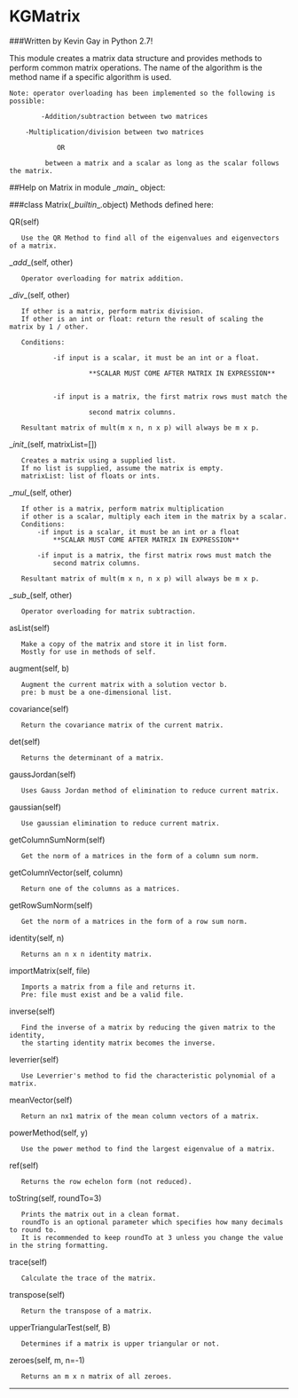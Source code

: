 # KGMatrix

###Written by Kevin Gay in Python 2.7!

This module creates a matrix data structure and provides methods to perform common matrix operations. The name of
the algorithm is the method name if a specific algorithm is used.

	Note: operator overloading has been implemented so the following is possible:

    	    -Addition/subtraction between two matrices
		
	    -Multiplication/division between two matrices
		
        	    OR
						
             between a matrix and a scalar as long as the scalar follows the matrix.
        
        
##Help on Matrix in module \__main__ object:

###class Matrix(\__builtin__.object)
   Methods defined here:
   
   QR(self)
   
       Use the QR Method to find all of the eigenvalues and eigenvectors of a matrix.
   
   \__add__(self, other)
   
       Operator overloading for matrix addition.
   
   \__div__(self, other)
   
       If other is a matrix, perform matrix division.
       If other is an int or float: return the result of scaling the matrix by 1 / other.
       
       Conditions:
 
               -if input is a scalar, it must be an int or a float.
 
                        **SCALAR MUST COME AFTER MATRIX IN EXPRESSION**
 
       
               -if input is a matrix, the first matrix rows must match the
 
                        second matrix columns.
                                
       Resultant matrix of mult(m x n, n x p) will always be m x p.
   
   \__init__(self, matrixList=[])
   
       Creates a matrix using a supplied list.
       If no list is supplied, assume the matrix is empty.
       matrixList: list of floats or ints.
   
   \__mul__(self, other)
   
       If other is a matrix, perform matrix multiplication
       if other is a scalar, multiply each item in the matrix by a scalar.
       Conditions:
           -if input is a scalar, it must be an int or a float
               **SCALAR MUST COME AFTER MATRIX IN EXPRESSION**
       
           -if input is a matrix, the first matrix rows must match the
               second matrix columns.
       
       Resultant matrix of mult(m x n, n x p) will always be m x p.
   
   \__sub__(self, other)
   
       Operator overloading for matrix subtraction.
   
   asList(self)
   
       Make a copy of the matrix and store it in list form.
       Mostly for use in methods of self.
   
   augment(self, b)
   
       Augment the current matrix with a solution vector b.
       pre: b must be a one-dimensional list.
   
   covariance(self)
   
       Return the covariance matrix of the current matrix.
   
   det(self)
   
       Returns the determinant of a matrix.
   
   gaussJordan(self)
   
       Uses Gauss Jordan method of elimination to reduce current matrix.
   
   gaussian(self)
   
       Use gaussian elimination to reduce current matrix.
   
   getColumnSumNorm(self)
   
       Get the norm of a matrices in the form of a column sum norm.
   
   getColumnVector(self, column)
   
       Return one of the columns as a matrices.
   
   getRowSumNorm(self)
   
       Get the norm of a matrices in the form of a row sum norm.
   
   identity(self, n)
   
       Returns an n x n identity matrix.
   
   importMatrix(self, file)
   
       Imports a matrix from a file and returns it.
       Pre: file must exist and be a valid file.
   
   inverse(self)
   
       Find the inverse of a matrix by reducing the given matrix to the identity,
       the starting identity matrix becomes the inverse.
   
   leverrier(self)
   
       Use Leverrier's method to fid the characteristic polynomial of a matrix.
   
   meanVector(self)
   
       Return an nx1 matrix of the mean column vectors of a matrix.
   
   powerMethod(self, y)
   
       Use the power method to find the largest eigenvalue of a matrix.
   
   ref(self)
   
       Returns the row echelon form (not reduced).
   
   toString(self, roundTo=3)
   
       Prints the matrix out in a clean format.
       roundTo is an optional parameter which specifies how many decimals to round to.
       It is recommended to keep roundTo at 3 unless you change the value in the string formatting.
   
   trace(self)
   
       Calculate the trace of the matrix.
   
   transpose(self)
   
       Return the transpose of a matrix.
   
   upperTriangularTest(self, B)
   
       Determines if a matrix is upper triangular or not.
   
   zeroes(self, m, n=-1)
   
       Returns an m x n matrix of all zeroes.
   
  ----------------------------------------------------------------------
